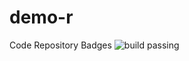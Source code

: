 # demo-r

Code Repository Badges ![build passing](https://raw.githubusercontent.com/dwyl/repo-badges/master/highresPNGs/build-passing.png)
